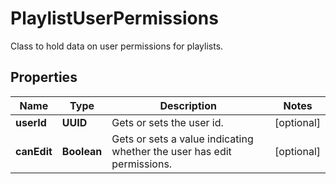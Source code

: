 

# PlaylistUserPermissions

Class to hold data on user permissions for playlists.

## Properties

| Name | Type | Description | Notes |
|------------ | ------------- | ------------- | -------------|
|**userId** | **UUID** | Gets or sets the user id. |  [optional] |
|**canEdit** | **Boolean** | Gets or sets a value indicating whether the user has edit permissions. |  [optional] |



